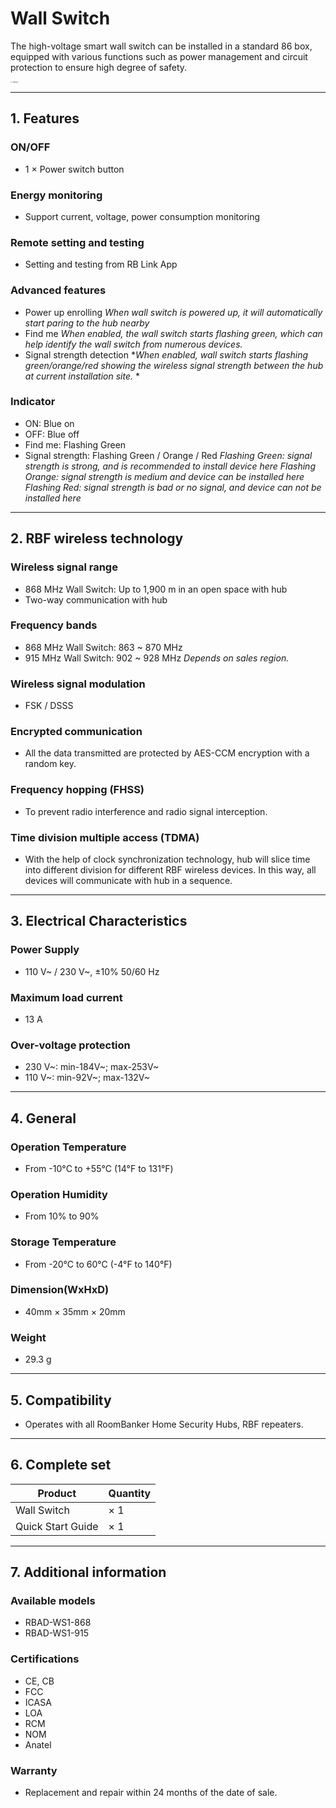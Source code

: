 # Wall Switch

The high-voltage smart wall switch can be installed in a standard 86 box, equipped with various functions such as power management and circuit protection to ensure high degree of safety.

<img src="https://dusunprj.oss-us-west-1.aliyuncs.com/roombanker/1-%E9%80%8F%E8%A7%86%E5%9B%BE-2.png" alt="1-透视图-2" style="zoom:15%;" />

------

## 1. Features

### ON/OFF

* 1 × Power switch button

### Energy monitoring

* Support current, voltage, power consumption monitoring

### Remote setting and testing

* Setting and testing from RB Link App

### Advanced features

* Power up enrolling
  *When wall switch is powered up, it will automatically start paring to the hub nearby*
* Find me
  *When enabled, the wall switch starts flashing green, which can help identify the wall switch from numerous devices.*
* Signal strength detection
  **When enabled, wall switch starts flashing green/orange/red showing the wireless signal strength between the hub at current installation site.* * 

### Indicator

* ON: Blue on
* OFF: Blue off
* Find me: Flashing Green
* Signal strength: Flashing Green / Orange / Red
  *Flashing Green: signal strength is strong, and is recommended to install device here*
  *Flashing Orange: signal strength is medium and device can be installed here*
  *Flashing Red: signal strength is bad or no signal, and device can not be installed here*

------

## 2. RBF wireless technology

### Wireless signal range

* 868 MHz Wall Switch: Up to 1,900 m in an open space with hub
* Two-way communication with hub

### Frequency bands

* 868 MHz Wall Switch: 863 ~ 870 MHz
* 915 MHz Wall Switch: 902 ~ 928 MHz
  *Depends on sales region.*

### Wireless signal modulation

* FSK / DSSS

### Encrypted communication

* All the data transmitted are protected by AES-CCM encryption with a random key.

### Frequency hopping (FHSS)

* To prevent radio interference and radio signal interception.

### Time division multiple access (TDMA)

* With the help of clock synchronization technology, hub will slice time into different division for different RBF wireless devices. In this way, all devices will communicate with hub in a sequence.

------

## 3. Electrical Characteristics

### Power Supply

* 110 V~ / 230 V~, ±10% 50/60 Hz

### Maximum load current

* 13 A

### Over-voltage protection

* 230 V~: min-184V~; max-253V~
* 110 V~: min-92V~; max-132V~

------

## 4. General

### Operation Temperature

* From -10°С to +55°С (14°F to 131°F)

### Operation Humidity

* From 10% to 90%

### Storage Temperature

* From -20°C to 60°C (-4°F to 140°F)

### Dimension(WxHxD)

* 40mm × 35mm × 20mm

### Weight

* 29.3 g

------

## 5. Compatibility

* Operates with all RoomBanker Home Security Hubs,  RBF repeaters.

------

## 6. Complete set

| Product           | Quantity |
| ----------------- | -------- |
| Wall Switch       | × 1      |
| Quick Start Guide | × 1      |



------

## 7. Additional information

### Available models

* RBAD-WS1-868
* RBAD-WS1-915

### Certifications

* CE, CB
* FCC
* ICASA
* LOA
* RCM
* NOM
* Anatel

### Warranty

* Replacement and repair within 24 months of the date of sale. 
